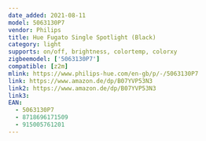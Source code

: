 ```yaml
---
date_added: 2021-08-11
model: 5063130P7
vendor: Philips
title: Hue Fugato Single Spotlight (Black)
category: light
supports: on/off, brightness, colortemp, colorxy
zigbeemodel: ['5063130P7']
compatible: [z2m]
mlink: https://www.philips-hue.com/en-gb/p/-/5063130P7
link: https://www.amazon.de/dp/B07YVP53N3
link2: https://www.amazon.de/dp/B07YVP53N3
link3: 
EAN: 
  - 5063130P7
  - 8718696171509
  - 915005761201
---
```


